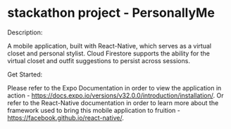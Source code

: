 # stackathon project - PersonallyMe

Description: 

A mobile application, built with React-Native, which serves as a virtual closet and personal stylist. Cloud Firestore supports the ability for the virtual closet and outfit suggestions to persist across sessions.


Get Started:

Please refer to the Expo Documentation in order to view the application in action - https://docs.expo.io/versions/v32.0.0/introduction/installation/. Or refer to the React-Native documentation in order to learn more about the framework used to bring this mobile application to fruition - https://facebook.github.io/react-native/.

